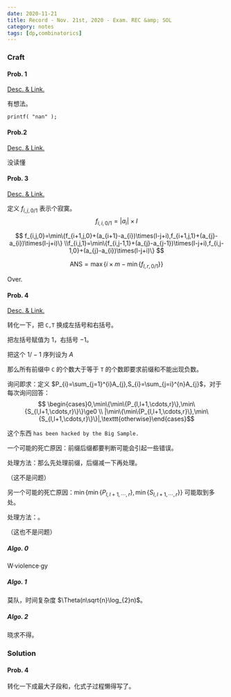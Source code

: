 ```yaml
---
date: 2020-11-21
title: Record - Nov. 21st, 2020 - Exam. REC &amp; SOL
category: notes
tags: [dp,combinatorics]
---
```


### Craft

#### Prob. 1

[Desc. & Link.](http://222.180.160.110:1024/problem/4865)

有想法。

`printf( "nan" );`

#### Prob.2

[Desc. & Link.](http://222.180.160.110:1024/problem/4218)

没读懂

#### Prob. 3

[Desc. & Link.](http://222.180.160.110:1024/problem/4864)

定义 $f_{i,j,0/1}$ 表示个寂寞。
$$
f_{i,i,0/1}=|a_{i}|\times I
$$

$$
f_{i,j,0}=\min\{f_{i+1,j,0}+(a_{i+1}-a_{i})\times(I-j+i),f_{i+1,j,1}+(a_{j}-a_{i})\times(I-j+i)\} \\f_{i,j,1}=\min\{f_{i,j-1,1}+(a_{j}-a_{j-1})\times(I-j+i),f_{i,j-1,0}+(a_{j}-a_{i})\times(I-j+i)\}
$$

$$
\mathrm{ANS}=\max\{i\times m-\min\{f_{l,r,0/1}\}\}
$$

Over.

#### Prob. 4

[Desc. & Link.](http://222.180.160.110:1024/problem/4222)

转化一下，把 $\texttt{C,T}$ 换成左括号和右括号。

把左括号赋值为 $1$，右括号 $-1$。

把这个 $1/-1$ 序列设为 $A$

那么所有前缀中 $\texttt{C}$ 的个数大于等于 $\texttt{T}$ 的个数即要求前缀和不能出现负数。

询问即求：定义 $P_{i}=\sum_{j=1}^{i}A_{j},S_{i}=\sum_{j=i}^{n}A_{j}$，对于每次询问回答：
$$
\begin{cases}0,\min\{\min\{P_{l,l+1,\cdots,r}\},\min\{S_{l,l+1,\cdots,r}\}\}\ge0 \\ |\min\{\min\{P_{l,l+1,\cdots,r}\},\min\{S_{l,l+1,\cdots,r}\}\}|,\texttt{otherwise}\end{cases}​
$$

这个东西 $\texttt{has been hacked by the Big Sample.}$

一个可能的死亡原因：前缀后缀都要判断可能会引起一些错误。

处理方法：那么先处理前缀，后缀减一下再处理。

（这不是问题）

另一个可能的死亡原因：$\min\{\min\{P_{l,l+1,\cdots,r}\},\min\{S_{l,l+1,\cdots,r}\}\}$ 可能取到多处。

处理方法：。

（这也不是问题）

##### Algo. 0

W·violence·gy

##### Algo. 1

莫队，时间复杂度 $\Theta(n\sqrt{n}\log_{2}n)$。

##### Algo. 2

晓求不得。


### Solution

#### Prob. 4

转化一下成最大子段和，化式子过程懒得写了。
    